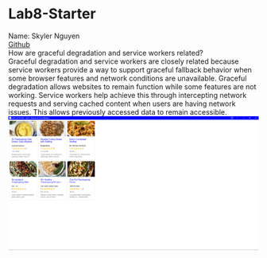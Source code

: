 # Lab8-Starter
Name: Skyler Nguyen
<br> [Github](https://skn0012.github.io/sp25-cse110-lab8/)
<br> How are graceful degradation and service workers related?
<br> Graceful degradation and service workers are closely related because service workers provide a way to support graceful fallback behavior when some browser features and network conditions are unavailable. Graceful degradation allows websites to remain function while some features are not working. Service workers help achieve this through intercepting network requests and serving cached content when users are having network issues. This allows previously accessed data to remain accessible. 
<br> ![pwa](/assets/images/pwa.PNG)